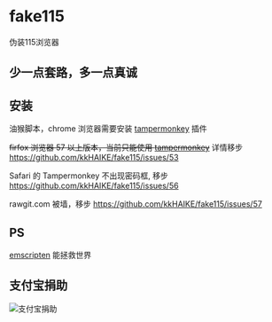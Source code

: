 # fake115
伪装115浏览器

## 少一点套路，多一点真诚

## 安装
油猴脚本，chrome 浏览器需要安装 [tampermonkey](https://chrome.google.com/webstore/detail/dhdgffkkebhmkfjojejmpbldmpobfkfo) 插件

~~firfox 浏览器 57 以上版本，当前只能使用 [tampermonkey](https://addons.mozilla.org/zh-CN/firefox/addon/tampermonkey)~~
详情移步 https://github.com/kkHAIKE/fake115/issues/53

Safari 的 Tampermonkey 不出现密码框, 移步 https://github.com/kkHAIKE/fake115/issues/56

rawgit.com 被墙，移步 https://github.com/kkHAIKE/fake115/issues/57

## PS
[emscripten](http://kripken.github.io/emscripten-site) 能拯救世界

## 支付宝捐助
![支付宝捐助](https://github.com/kkHAIKE/fake115/blob/master/qrcode.png)
